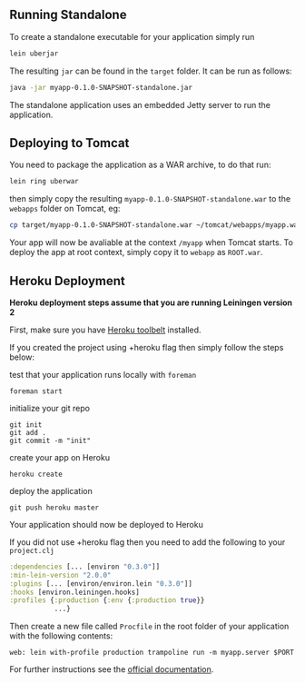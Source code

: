 ## Running Standalone

To create a standalone executable for your application simply run 

```bash
lein uberjar
```

The resulting `jar` can be found in the `target` folder. It can be run as follows:
```bash
java -jar myapp-0.1.0-SNAPSHOT-standalone.jar
```

The standalone application uses an embedded Jetty server to run the application.

## Deploying to Tomcat

You need to package the application as a WAR archive, to do that run:
```bash
lein ring uberwar
```
then simply copy the resulting `myapp-0.1.0-SNAPSHOT-standalone.war` to the `webapps` folder on Tomcat, eg:
```bash
cp target/myapp-0.1.0-SNAPSHOT-standalone.war ~/tomcat/webapps/myapp.war
```
Your app will now be avaliable at the context `/myapp` when Tomcat starts. To deploy the app
at root context, simply copy it to `webapp` as `ROOT.war`. 

## Heroku Deployment

**Heroku deployment steps assume that you are running Leiningen version 2**

First, make sure you have [Heroku toolbelt](https://toolbelt.heroku.com/) installed.

If you created the project using +heroku flag then simply follow the steps below:

test that your application runs locally with `foreman` 
```
foreman start
```

initialize your git repo

```
git init
git add .
git commit -m "init"
```

create your app on Heroku
```
heroku create
```

deploy the application

```
git push heroku master
```
Your application should now be deployed to Heroku

If you did not use +heroku flag then you need to add the following to your `project.clj`

```clojure
:dependencies [... [environ "0.3.0"]]
:min-lein-version "2.0.0"
:plugins [... [environ/environ.lein "0.3.0"]]
:hooks [environ.leiningen.hooks]
:profiles {:production {:env {:production true}}
           ...}
```

Then create a new file called `Procfile` in the root folder of your application with the following contents:
```
web: lein with-profile production trampoline run -m myapp.server $PORT
```

For further instructions see the [official documentation](https://devcenter.heroku.com/articles/clojure).